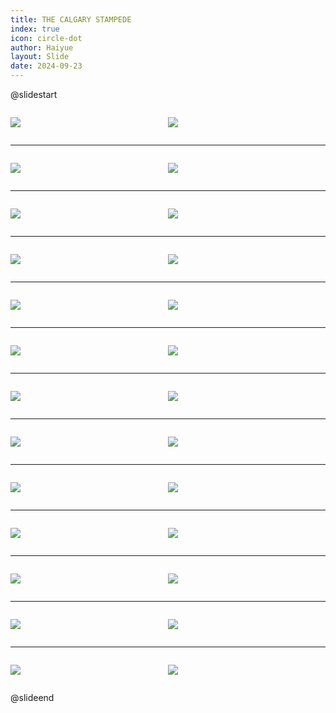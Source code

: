 ```yaml
---
title: THE CALGARY STAMPEDE
index: true
icon: circle-dot
author: Haiyue
layout: Slide
date: 2024-09-23
---
```

 
@slidestart

<div style="display:flex">
<div style="flex:1">

![](/reading/english/Level-V/THE%20CALGARY%20STAMPEDE/001.webp)
</div>
<div style="flex:1">

![](/reading/english/Level-V/THE%20CALGARY%20STAMPEDE/002.webp)
</div>
</div>

---

<div style="display:flex">
<div style="flex:1">

![](/reading/english/Level-V/THE%20CALGARY%20STAMPEDE/003.webp)
</div>
<div style="flex:1">

![](/reading/english/Level-V/THE%20CALGARY%20STAMPEDE/004.webp)
</div>
</div>

---

<div style="display:flex">
<div style="flex:1">

![](/reading/english/Level-V/THE%20CALGARY%20STAMPEDE/005.webp)
</div>
<div style="flex:1">

![](/reading/english/Level-V/THE%20CALGARY%20STAMPEDE/006.webp)
</div>
</div>

---

<div style="display:flex">
<div style="flex:1">

![](/reading/english/Level-V/THE%20CALGARY%20STAMPEDE/007.webp)
</div>
<div style="flex:1">

![](/reading/english/Level-V/THE%20CALGARY%20STAMPEDE/008.webp)
</div>
</div>

---

<div style="display:flex">
<div style="flex:1">

![](/reading/english/Level-V/THE%20CALGARY%20STAMPEDE/009.webp)
</div>
<div style="flex:1">

![](/reading/english/Level-V/THE%20CALGARY%20STAMPEDE/010.webp)
</div>
</div>

---

<div style="display:flex">
<div style="flex:1">

![](/reading/english/Level-V/THE%20CALGARY%20STAMPEDE/011.webp)
</div>
<div style="flex:1">

![](/reading/english/Level-V/THE%20CALGARY%20STAMPEDE/012.webp)
</div>
</div>

---

<div style="display:flex">
<div style="flex:1">

![](/reading/english/Level-V/THE%20CALGARY%20STAMPEDE/013.webp)
</div>
<div style="flex:1">

![](/reading/english/Level-V/THE%20CALGARY%20STAMPEDE/014.webp)
</div>
</div>

---

<div style="display:flex">
<div style="flex:1">

![](/reading/english/Level-V/THE%20CALGARY%20STAMPEDE/015.webp)
</div>
<div style="flex:1">

![](/reading/english/Level-V/THE%20CALGARY%20STAMPEDE/016.webp)
</div>
</div>

---

<div style="display:flex">
<div style="flex:1">

![](/reading/english/Level-V/THE%20CALGARY%20STAMPEDE/017.webp)
</div>
<div style="flex:1">

![](/reading/english/Level-V/THE%20CALGARY%20STAMPEDE/018.webp)
</div>
</div>

---

<div style="display:flex">
<div style="flex:1">

![](/reading/english/Level-V/THE%20CALGARY%20STAMPEDE/019.webp)
</div>
<div style="flex:1">

![](/reading/english/Level-V/THE%20CALGARY%20STAMPEDE/020.webp)
</div>
</div>

---

<div style="display:flex">
<div style="flex:1">

![](/reading/english/Level-V/THE%20CALGARY%20STAMPEDE/021.webp)
</div>
<div style="flex:1">

![](/reading/english/Level-V/THE%20CALGARY%20STAMPEDE/022.webp)
</div>
</div>

---

<div style="display:flex">
<div style="flex:1">

![](/reading/english/Level-V/THE%20CALGARY%20STAMPEDE/023.webp)
</div>
<div style="flex:1">

![](/reading/english/Level-V/THE%20CALGARY%20STAMPEDE/024.webp)
</div>
</div>

---

<div style="display:flex">
<div style="flex:1">

![](/reading/english/Level-V/THE%20CALGARY%20STAMPEDE/025.webp)
</div>
<div style="flex:1">

![](/reading/english/Level-V/THE%20CALGARY%20STAMPEDE/026.webp)
</div>
</div>

@slideend
